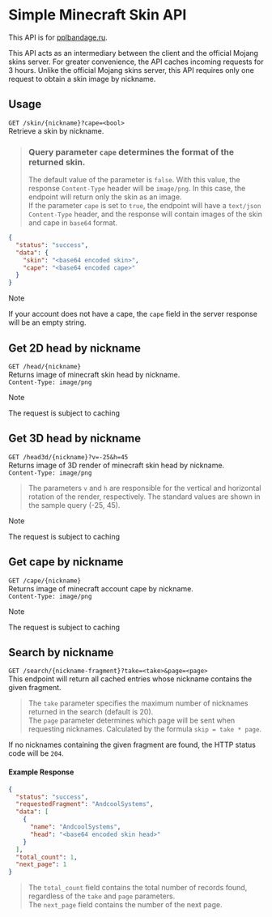 # Simple Minecraft Skin API
This API is for [pplbandage.ru](https://pplbandage.ru).

This API acts as an intermediary between the client and the official Mojang skins server. For greater convenience, the API caches incoming requests for 3 hours. Unlike the official Mojang skins server, this API requires only one request to obtain a skin image by nickname.

## Usage
`GET /skin/{nickname}?cape=<bool>`  
Retrieve a skin by nickname.
> ### Query parameter `cape` determines the format of the returned skin.
> The default value of the parameter is `false`. With this value, the response `Content-Type` header will be `image/png`. In this case, the endpoint will return only the skin as an image.  
> If the parameter `cape` is set to `true`, the endpoint will have a `text/json` `Content-Type` header, and the response will contain images of the skin and cape in `base64` format.
```json
{
  "status": "success",
  "data": {
    "skin": "<base64 encoded skin>",
    "cape": "<base64 encoded cape>"
  }
}
```
> [!NOTE]
> If your account does not have a cape, the `cape` field in the server response will be an empty string.


## Get 2D head by nickname
`GET /head/{nickname}`  
Returns image of minecraft skin head by nickname.  
`Content-Type: image/png`  
> [!NOTE]
> The request is subject to caching


## Get 3D head by nickname
`GET /head3d/{nickname}?v=-25&h=45`  
Returns image of 3D render of minecraft skin head by nickname.  
`Content-Type: image/png`  
> The parameters `v` and `h` are responsible for the vertical and horizontal rotation of the render, respectively. The standard values are shown in the sample query (-25, 45).  

> [!NOTE]
> The request is subject to caching

## Get cape by nickname
`GET /cape/{nickname}`  
Returns image of minecraft account cape by nickname.  
`Content-Type: image/png`  
> [!NOTE]
> The request is subject to caching

## Search by nickname
`GET /search/{nickname-fragment}?take=<take>&page=<page>`  
This endpoint will return all cached entries whose nickname contains the given fragment.

> The `take` parameter specifies the maximum number of nicknames returned in the search (default is 20).  
> The `page` parameter determines which page will be sent when requesting nicknames. Calculated by the formula `skip = take * page`.

If no nicknames containing the given fragment are found, the HTTP status code will be `204`.

#### Example Response
```json
{
  "status": "success",
  "requestedFragment": "AndcoolSystems",
  "data": [
    {
      "name": "AndcoolSystems",
      "head": "<base64 encoded skin head>"
    }
  ],
  "total_count": 1,
  "next_page": 1
}
```
>The `total_count` field contains the total number of records found, regardless of the `take` and `page` parameters.  
>The `next_page` field contains the number of the next page.